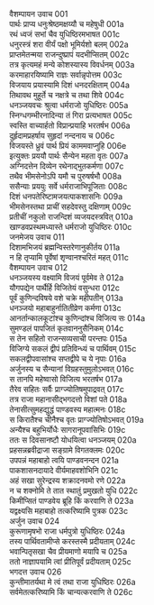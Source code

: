 वैशम्पायन उवाच	001  
पार्थः प्राप्य धनुःश्रेष्ठमक्षय्यौ च महेषुधी	001a  
रथं ध्वजं सभां चैव युधिष्ठिरमभाषत	001c  
धनुरस्त्रं शरा वीर्यं पक्षो भूमिर्यशो बलम्	002a  
प्राप्तमेतन्मया राजन्दुष्प्रापं यदभीप्सितम्	002c  
तत्र कृत्यमहं मन्ये कोशस्यास्य विवर्धनम्	003a  
करमाहारयिष्यामि राज्ञः सर्वान्नृपोत्तम	003c  
विजयाय प्रयास्यामि दिशं धनदरक्षिताम्	004a  
तिथावथ मुहूर्ते च नक्षत्रे च तथा शिवे	004c  
धनञ्जयवचः श्रुत्वा धर्मराजो युधिष्ठिरः	005a  
स्निग्धगम्भीरनादिन्या तं गिरा प्रत्यभाषत	005c  
स्वस्ति वाच्यार्हतो विप्रान्प्रयाहि भरतर्षभ	006a  
दुर्हृदामप्रहर्षाय सुहृदां नन्दनाय च	006c  
विजयस्ते ध्रुवं पार्थ प्रियं काममवाप्नुहि	006e  
इत्युक्तः प्रययौ पार्थः सैन्येन महता वृतः	007a  
अग्निदत्तेन दिव्येन रथेनाद्भुतकर्मणा	007c  
तथैव भीमसेनोऽपि यमौ च पुरुषर्षभौ	008a  
ससैन्याः प्रययुः सर्वे धर्मराजाभिपूजिताः	008c  
दिशं धनपतेरिष्टामजयत्पाकशासनिः	009a  
भीमसेनस्तथा प्राचीं सहदेवस्तु दक्षिणाम्	009c  
प्रतीचीं नकुलो राजन्दिशं व्यजयदस्त्रवित्	010a  
खाण्डवप्रस्थमध्यास्ते धर्मराजो युधिष्ठिरः	010c  
जनमेजय उवाच	011  
दिशामभिजयं ब्रह्मन्विस्तरेणानुकीर्तय	011a  
न हि तृप्यामि पूर्वेषां शृण्वानश्चरितं महत्	011c  
वैशम्पायन उवाच	012  
धनञ्जयस्य वक्ष्यामि विजयं पूर्वमेव ते	012a  
यौगपद्येन पार्थैर्हि विजितेयं वसुन्धरा	012c  
पूर्वं कुणिन्दविषये वशे चक्रे महीपतीन्	013a  
धनञ्जयो महाबाहुर्नातितीव्रेण कर्मणा	013c  
आनर्तान्कालकूटांश्च कुणिन्दांश्च विजित्य सः	014a  
सुमण्डलं पापजितं कृतवाननुसैनिकम्	014c  
स तेन सहितो राजन्सव्यसाची परन्तपः	015a  
विजिग्ये सकलं द्वीपं प्रतिविन्ध्यं च पार्थिवम्	015c  
सकलद्वीपवासांश्च सप्तद्वीपे च ये नृपाः	016a  
अर्जुनस्य च सैन्यानां विग्रहस्तुमुलोऽभवत्	016c  
स तानपि महेष्वासो विजित्य भरतर्षभ	017a  
तैरेव सहितः सर्वैः प्राग्ज्योतिषमुपाद्रवत्	017c  
तत्र राजा महानासीद्भगदत्तो विशां पते	018a  
तेनासीत्सुमहद्युद्धं पाण्डवस्य महात्मनः	018c  
स किरातैश्च चीनैश्च वृतः प्राग्ज्योतिषोऽभवत्	019a  
अन्यैश्च बहुभिर्योधैः सागरानूपवासिभिः	019c  
ततः स दिवसानष्टौ योधयित्वा धनञ्जयम्	020a  
प्रहसन्नब्रवीद्राजा सङ्ग्रामे विगतक्लमः	020c  
उपपन्नं महाबाहो त्वयि पाण्डवनन्दन	021a  
पाकशासनदायादे वीर्यमाहवशोभिनि	021c  
अहं सखा सुरेन्द्रस्य शक्रादनवमो रणे	022a  
न च शक्नोमि ते तात स्थातुं प्रमुखतो युधि	022c  
किमीप्सितं पाण्डवेय ब्रूहि किं करवाणि ते	023a  
यद्वक्ष्यसि महाबाहो तत्करिष्यामि पुत्रक	023c  
अर्जुन उवाच	024  
कुरूणामृषभो राजा धर्मपुत्रो युधिष्ठिरः	024a  
तस्य पार्थिवतामीप्से करस्तस्मै प्रदीयताम्	024c  
भवान्पितृसखा चैव प्रीयमाणो मयापि च	025a  
ततो नाज्ञापयामि त्वां प्रीतिपूर्वं प्रदीयताम्	025c  
भगदत्त उवाच	026  
कुन्तीमातर्यथा मे त्वं तथा राजा युधिष्ठिरः	026a  
सर्वमेतत्करिष्यामि किं चान्यत्करवाणि ते	026c  
